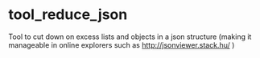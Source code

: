 tool_reduce_json
================

Tool to cut down on excess lists and objects in a json structure (making it manageable in online explorers such as http://jsonviewer.stack.hu/ )
